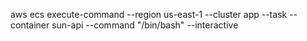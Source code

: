 

aws ecs execute-command --region us-east-1 --cluster app --task <ENTER-TASK-ID-HERE> --container sun-api --command "/bin/bash" --interactive
